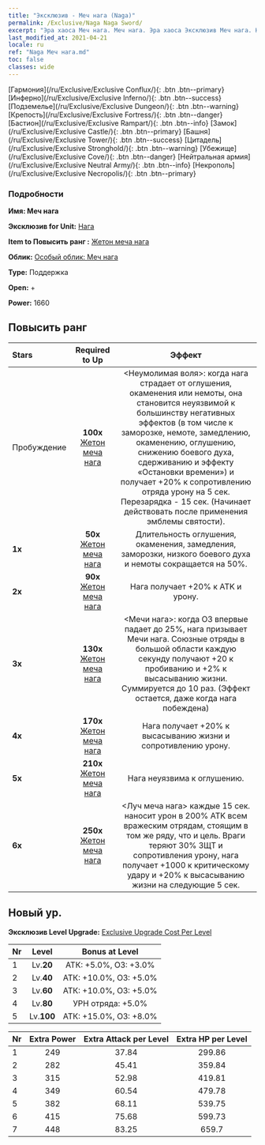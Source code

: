 ```yaml
---
title: "Эксклюзив - Меч нага (Naga)"
permalink: /Exclusive/Naga Naga Sword/
excerpt: "Эра хаоса Меч нага. Меч нага. Эра хаоса Эксклюзив Меч нага. Нага Эксклюзив."
last_modified_at: 2021-04-21
locale: ru
ref: "Naga Меч нага.md"
toc: false
classes: wide
---
```

 [Гармония](/ru/Exclusive/Exclusive Conflux/){: .btn .btn--primary} [Инферно](/ru/Exclusive/Exclusive Inferno/){: .btn .btn--success} [Подземелье](/ru/Exclusive/Exclusive Dungeon/){: .btn .btn--warning} [Крепость](/ru/Exclusive/Exclusive Fortress/){: .btn .btn--danger} [Бастион](/ru/Exclusive/Exclusive Rampart/){: .btn .btn--info} [Замок](/ru/Exclusive/Exclusive Castle/){: .btn .btn--primary} [Башня](/ru/Exclusive/Exclusive Tower/){: .btn .btn--success} [Цитадель](/ru/Exclusive/Exclusive Stronghold/){: .btn .btn--warning} [Убежище](/ru/Exclusive/Exclusive Cove/){: .btn .btn--danger} [Нейтральная армия](/ru/Exclusive/Exclusive Neutral Army/){: .btn .btn--info} [Некрополь](/ru/Exclusive/Exclusive Necropolis/){: .btn .btn--primary} 

### Подробности
 **Имя: Меч нага** 

 **Эксклюзив for Unit:** [Нага](/ru/units/Naga/) 

 **Item to Повысить ранг :** [Жетон меча нага](/ru/Items/con_987/)

 **Облик:** [Особый облик: Меч нага](/ru/Items/con_655/)

 **Type:** Поддержка

 **Open:** +

 **Power:** 1660

## Повысить ранг 

  |     Stars    |  Required to Up | Эффект |
  |:-------------|:---------------:|:---------------:|
  |  Пробуждение  | **100x** [Жетон меча нага](/ru/Items/con_987/) | <Неумолимая воля>: когда нага страдает от оглушения, окаменения или немоты, она становится неуязвимой к большинству негативных эффектов (в том числе к заморозке, немоте, замедлению, окаменению, оглушению, снижению боевого духа, сдерживанию и эффекту «Остановки времени») и получает +20% к сопротивлению отряда урону на 5 сек. Перезарядка - 15 сек. (Начинает действовать после применения эмблемы святости). |
  | **1x** <i class="fas fa-star"/> | **50x** [Жетон меча нага](/ru/Items/con_987/) | Длительность оглушения, окаменения, замедления, заморозки, низкого боевого духа и немоты сокращается на 50%. |
  | **2x** <i class="fas fa-star"/> | **90x** [Жетон меча нага](/ru/Items/con_987/) | Нага получает +20% к ATK и урону. |
  | **3x** <i class="fas fa-star"/> | **130x** [Жетон меча нага](/ru/Items/con_987/) | <Мечи нага>: когда ОЗ впервые падает до 25%, нага призывает Мечи нага. Союзные отряды в большой области каждую секунду получают +20 к пробиванию и +2% к высасыванию жизни. Суммируется до 10 раз. (Эффект остается, даже когда нага побеждена) |
  | **4x** <i class="fas fa-star"/> | **170x** [Жетон меча нага](/ru/Items/con_987/) | Нага получает +20% к высасыванию жизни и сопротивлению урону. |
  | **5x** <i class="fas fa-star"/> | **210x** [Жетон меча нага](/ru/Items/con_987/) | Нага неуязвима к оглушению. |
  | **6x** <i class="fas fa-star"/> | **250x** [Жетон меча нага](/ru/Items/con_987/) | <Луч меча нага> каждые 15 сек. наносит урон в 200% ATK всем вражеским отрядам, стоящим в том же ряду, что и цель. Враги теряют 30% ЗЩТ и сопротивления урону, нага получает +1000 к критическому удару и +20% к высасыванию жизни на следующие 5 сек. |


## Новый ур.
 **Эксклюзив Level Upgrade:** [Exclusive Upgrade Cost Per Level](/Exclusive/ExclusiveUpgradeCostPerLevel/)

  |  Nr  |   Level  | Bonus at Level |
  |:-----|:--------:|:--------------:|
  | 1 | Lv.**20** | АТК: +5.0%, ОЗ: +3.0% |
  | 2 | Lv.**40** | АТК: +10.0%, ОЗ: +5.0% |
  | 3 | Lv.**60** | АТК: +10.0%, ОЗ: +5.0% |
  | 4 | Lv.**80** | УРН отряда: +5.0% |
  | 5 | Lv.**100** | АТК: +15.0%, ОЗ: +8.0% |


  |  Nr  |  Extra Power | Extra Attack per Level | Extra HP per Level |
  |:-----|:--------:|:--------:|:--------:|
  | 1 | 249 | 37.84 | 299.86 |
  | 2 | 282 | 45.41 | 359.84 |
  | 3 | 315 | 52.98 | 419.81 |
  | 4 | 349 | 60.54 | 479.78 |
  | 5 | 382 | 68.11 | 539.75 |
  | 6 | 415 | 75.68 | 599.73 |
  | 7 | 448 | 83.25 | 659.7 |


